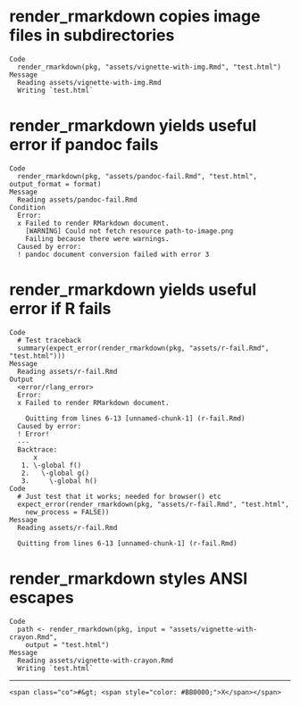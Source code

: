 # render_rmarkdown copies image files in subdirectories

    Code
      render_rmarkdown(pkg, "assets/vignette-with-img.Rmd", "test.html")
    Message
      Reading assets/vignette-with-img.Rmd
      Writing `test.html`

# render_rmarkdown yields useful error if pandoc fails

    Code
      render_rmarkdown(pkg, "assets/pandoc-fail.Rmd", "test.html", output_format = format)
    Message
      Reading assets/pandoc-fail.Rmd
    Condition
      Error:
      x Failed to render RMarkdown document.
        [WARNING] Could not fetch resource path-to-image.png
        Failing because there were warnings.
      Caused by error:
      ! pandoc document conversion failed with error 3

# render_rmarkdown yields useful error if R fails

    Code
      # Test traceback
      summary(expect_error(render_rmarkdown(pkg, "assets/r-fail.Rmd", "test.html")))
    Message
      Reading assets/r-fail.Rmd
    Output
      <error/rlang_error>
      Error:
      x Failed to render RMarkdown document.
        
        Quitting from lines 6-13 [unnamed-chunk-1] (r-fail.Rmd)
      Caused by error:
      ! Error!
      ---
      Backtrace:
          x
       1. \-global f()
       2.   \-global g()
       3.     \-global h()
    Code
      # Just test that it works; needed for browser() etc
      expect_error(render_rmarkdown(pkg, "assets/r-fail.Rmd", "test.html",
        new_process = FALSE))
    Message
      Reading assets/r-fail.Rmd
      
      Quitting from lines 6-13 [unnamed-chunk-1] (r-fail.Rmd)

# render_rmarkdown styles ANSI escapes

    Code
      path <- render_rmarkdown(pkg, input = "assets/vignette-with-crayon.Rmd",
        output = "test.html")
    Message
      Reading assets/vignette-with-crayon.Rmd
      Writing `test.html`

---

    <span class="co">#&gt; <span style="color: #BB0000;">X</span></span>

